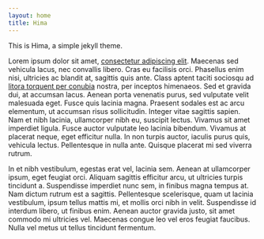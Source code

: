 ```yaml
---
layout: home
title: Hima
---
```


This is Hima, a simple jekyll theme.

Lorem ipsum dolor sit amet, [consectetur adipiscing elit](/). Maecenas sed vehicula lacus, nec convallis libero. Cras eu facilisis orci. Phasellus enim nisi, ultricies ac blandit at, sagittis quis ante. Class aptent taciti sociosqu ad [litora torquent per conubia](/) nostra, per inceptos himenaeos. Sed et gravida dui, at accumsan lacus. Aenean porta venenatis purus, sed vulputate velit malesuada eget. Fusce quis lacinia magna. Praesent sodales est ac arcu elementum, ut accumsan risus sollicitudin. Integer vitae sagittis sapien. Nam et nibh lacinia, ullamcorper nibh eu, suscipit lectus. Vivamus sit amet imperdiet ligula. Fusce auctor vulputate leo lacinia bibendum. Vivamus at placerat neque, eget efficitur nulla. In non turpis auctor, iaculis purus quis, vehicula lectus. Pellentesque in nulla ante. Quisque placerat mi sed viverra rutrum.

In et nibh vestibulum, egestas erat vel, lacinia sem. Aenean at ullamcorper ipsum, eget feugiat orci. Aliquam sagittis efficitur arcu, ut ultricies turpis tincidunt a. Suspendisse imperdiet nunc sem, in finibus magna tempus at. Nam dictum rutrum est a sagittis. Pellentesque scelerisque, quam ut lacinia vestibulum, ipsum tellus mattis mi, et mollis orci nibh in velit. Suspendisse id interdum libero, ut finibus enim. Aenean auctor gravida justo, sit amet commodo mi ultricies vel. Maecenas congue leo vel eros feugiat faucibus. Nulla vel metus ut tellus tincidunt fermentum.
